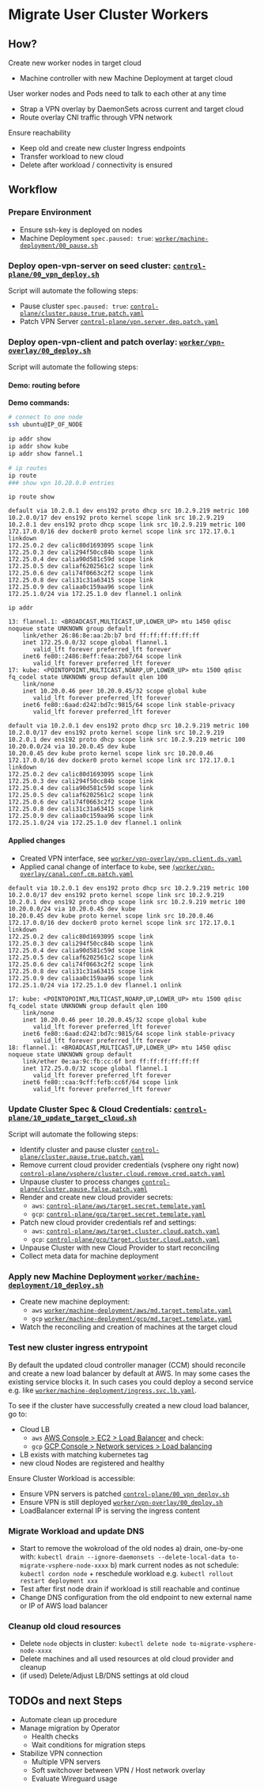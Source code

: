 # Migrate User Cluster Workers

## How?

Create new worker nodes in target cloud
* Machine controller with new Machine Deployment at target cloud

User worker nodes and Pods need to talk to each other at any time
* Strap a VPN overlay by DaemonSets across current and target cloud
* Route overlay CNI traffic through VPN network


Ensure reachability
* Keep old and create new cluster Ingress endpoints
* Transfer workload to new cloud
* Delete after workload / connectivity is ensured

## Workflow

### Prepare Environment
  * Ensure ssh-key is deployed on nodes
  * Machine Deployment `spec.paused: true`: [`worker/machine-deployment/00_pause.sh`](worker/machine-deployment/00_pause.sh)

### Deploy open-vpn-server on seed cluster: [`control-plane/00_vpn_deploy.sh`](./control-plane/00_vpn_deploy.sh)
Script will automate the following steps:
* Pause cluster `spec.paused: true`: [`control-plane/cluster.pause.true.patch.yaml`](./control-plane/cluster.pause.true.patch.yaml)
* Patch VPN Server [`control-plane/vpn.server.dep.patch.yaml`](control-plane/vpn.server.dep.patch.yaml)

### Deploy open-vpn-client and patch overlay:  [`worker/vpn-overlay/00_deploy.sh`](worker/vpn-overlay/00_deploy.sh)
Script will automate the following steps:
#### Demo: routing before
**Demo commands:**
```bash
# connect to one node
ssh ubuntu@IP_OF_NODE

ip addr show
ip addr show kube
ip addr show fannel.1

# ip routes
ip route
### show vpn 10.20.0.0 entries
```

`ip route show`
```
default via 10.2.0.1 dev ens192 proto dhcp src 10.2.9.219 metric 100 
10.2.0.0/17 dev ens192 proto kernel scope link src 10.2.9.219 
10.2.0.1 dev ens192 proto dhcp scope link src 10.2.9.219 metric 100 
172.17.0.0/16 dev docker0 proto kernel scope link src 172.17.0.1 linkdown 
172.25.0.2 dev calic80d1693095 scope link 
172.25.0.3 dev cali294f50cc84b scope link 
172.25.0.4 dev calia90d581c59d scope link 
172.25.0.5 dev caliaf6202561c2 scope link 
172.25.0.6 dev cali74f0663c2f2 scope link 
172.25.0.8 dev cali31c31a63415 scope link 
172.25.0.9 dev caliaa0c159aa96 scope link 
172.25.1.0/24 via 172.25.1.0 dev flannel.1 onlink
```
`ip addr`
```
13: flannel.1: <BROADCAST,MULTICAST,UP,LOWER_UP> mtu 1450 qdisc noqueue state UNKNOWN group default 
    link/ether 26:86:8e:aa:2b:b7 brd ff:ff:ff:ff:ff:ff
    inet 172.25.0.0/32 scope global flannel.1
       valid_lft forever preferred_lft forever
    inet6 fe80::2486:8eff:feaa:2bb7/64 scope link 
       valid_lft forever preferred_lft forever
17: kube: <POINTOPOINT,MULTICAST,NOARP,UP,LOWER_UP> mtu 1500 qdisc fq_codel state UNKNOWN group default qlen 100
    link/none 
    inet 10.20.0.46 peer 10.20.0.45/32 scope global kube
       valid_lft forever preferred_lft forever
    inet6 fe80::6aad:d242:bd7c:9815/64 scope link stable-privacy 
       valid_lft forever preferred_lft forever

```
```
default via 10.2.0.1 dev ens192 proto dhcp src 10.2.9.219 metric 100 
10.2.0.0/17 dev ens192 proto kernel scope link src 10.2.9.219 
10.2.0.1 dev ens192 proto dhcp scope link src 10.2.9.219 metric 100 
10.20.0.0/24 via 10.20.0.45 dev kube 
10.20.0.45 dev kube proto kernel scope link src 10.20.0.46 
172.17.0.0/16 dev docker0 proto kernel scope link src 172.17.0.1 linkdown 
172.25.0.2 dev calic80d1693095 scope link 
172.25.0.3 dev cali294f50cc84b scope link 
172.25.0.4 dev calia90d581c59d scope link 
172.25.0.5 dev caliaf6202561c2 scope link 
172.25.0.6 dev cali74f0663c2f2 scope link 
172.25.0.8 dev cali31c31a63415 scope link 
172.25.0.9 dev caliaa0c159aa96 scope link 
172.25.1.0/24 via 172.25.1.0 dev flannel.1 onlink
```  
#### Applied changes
* Created VPN interface, see [`worker/vpn-overlay/vpn.client.ds.yaml`](worker/vpn-overlay/vpn.client.ds.yaml)
* Applied canal change of interface to `kube`, see [`(worker/vpn-overlay/canal.conf.cm.patch.yaml`](worker/vpn-overlay/canal.conf.cm.patch.yaml) 
```
default via 10.2.0.1 dev ens192 proto dhcp src 10.2.9.219 metric 100 
10.2.0.0/17 dev ens192 proto kernel scope link src 10.2.9.219 
10.2.0.1 dev ens192 proto dhcp scope link src 10.2.9.219 metric 100 
10.20.0.0/24 via 10.20.0.45 dev kube 
10.20.0.45 dev kube proto kernel scope link src 10.20.0.46 
172.17.0.0/16 dev docker0 proto kernel scope link src 172.17.0.1 linkdown 
172.25.0.2 dev calic80d1693095 scope link 
172.25.0.3 dev cali294f50cc84b scope link 
172.25.0.4 dev calia90d581c59d scope link 
172.25.0.5 dev caliaf6202561c2 scope link 
172.25.0.6 dev cali74f0663c2f2 scope link 
172.25.0.8 dev cali31c31a63415 scope link 
172.25.0.9 dev caliaa0c159aa96 scope link 
172.25.1.0/24 via 172.25.1.0 dev flannel.1 onlink
```
```
17: kube: <POINTOPOINT,MULTICAST,NOARP,UP,LOWER_UP> mtu 1500 qdisc fq_codel state UNKNOWN group default qlen 100
    link/none 
    inet 10.20.0.46 peer 10.20.0.45/32 scope global kube
       valid_lft forever preferred_lft forever
    inet6 fe80::6aad:d242:bd7c:9815/64 scope link stable-privacy 
       valid_lft forever preferred_lft forever
18: flannel.1: <BROADCAST,MULTICAST,UP,LOWER_UP> mtu 1450 qdisc noqueue state UNKNOWN group default 
    link/ether 0e:aa:9c:fb:cc:6f brd ff:ff:ff:ff:ff:ff
    inet 172.25.0.0/32 scope global flannel.1
       valid_lft forever preferred_lft forever
    inet6 fe80::caa:9cff:fefb:cc6f/64 scope link 
       valid_lft forever preferred_lft forever
```

### Update Cluster Spec & Cloud Credentials: [`control-plane/10_update_target_cloud.sh`](control-plane/10_update_target_cloud.sh)
Script will automate the following steps:
- Identify cluster and pause cluster [`control-plane/cluster.pause.true.patch.yaml`](control-plane/cluster.pause.true.patch.yaml)
- Remove current cloud provider credentials (vsphere ony right now) [`control-plane/vsphere/cluster.cloud.remove.cred.patch.yaml`](control-plane/vsphere/cluster.cloud.remove.cred.patch.yaml)
- Unpause cluster to process changes [`control-plane/cluster.pause.false.patch.yaml`](control-plane/cluster.pause.false.patch.yaml)
- Render and create new cloud provider secrets:
  - `aws`: [`control-plane/aws/target.secret.template.yaml`](control-plane/aws/target.secret.template.yaml)
  - `gcp`: [`control-plane/gcp/target.secret.template.yaml`](control-plane/gcp/target.secret.template.yaml)
- Patch new cloud provider credentials ref and settings:
  - `aws`: [`control-plane/aws/target.cluster.cloud.patch.yaml`](control-plane/aws/target.cluster.cloud.patch.yaml)
  - `gcp`: [`control-plane/gcp/target.cluster.cloud.patch.yaml`](control-plane/gcp/target.cluster.cloud.patch.yaml)
- Unpause Cluster with new Cloud Provider to start reconciling
- Collect meta data for machine deployment

### Apply new Machine Deployment [`worker/machine-deployment/10_deploy.sh`](worker/machine-deployment/10_deploy.sh)
- Create new machine deployment:
  - `aws` [`worker/machine-deployment/aws/md.target.template.yaml`](worker/machine-deployment/aws/md.target.template.yaml)
  - `gcp` [`worker/machine-deployment/gcp/md.target.template.yaml`](worker/machine-deployment/gcp/md.target.template.yaml)
- Watch the reconciling and creation of machines at the target cloud

### Test new cluster ingress entrypoint
By default the updated cloud controller manager (CCM) should reconcile and create a new load balancer by default at AWS. In may some cases the existing service blocks it. In such cases you could deploy a second service e.g. like [`worker/machine-deployment/ingress.svc.lb.yaml`](worker/machine-deployment/ingress.svc.lb.yaml).

To see if the cluster have successfully created a new cloud load balancer, go to:
- Cloud LB
  - `aws` [AWS Console > EC2 > Load Balancer](https://eu-central-1.console.aws.amazon.com/ec2/v2/home?region=eu-central-1#LoadBalancers:sort=loadBalancerName) and check:
  - `gcp` [GCP Console > Network services > Load balancing](https://console.cloud.google.com/net-services/loadbalancing/loadBalancers/list)
- LB exists with matching kubernetes tag
- new cloud Nodes are registered and healthy

Ensure Cluster Workload is accessible:
- Ensure VPN servers is patched [`control-plane/00_vpn_deploy.sh`](control-plane/00_vpn_deploy.sh)
- Ensure VPN is still deployed [`worker/vpn-overlay/00_deploy.sh`](worker/vpn-overlay/00_deploy.sh)
- LoadBalancer external IP is serving the ingress content

### Migrate Workload and update DNS

- Start to remove the wokroload of the old nodes
  a) drain, one-by-one with: `kubectl drain --ignore-daemonsets --delete-local-data to-migrate-vsphere-node-xxxx`
  b) mark current nodes as not schedule: `kubectl cordon node` + reschedule workload e.g. `kubectl rollout restart deployment xxx`
- Test after first node drain if workload is still reachable and continue
- Change DNS configuration from the old endpoint to new external name or IP of AWS load balancer

### Cleanup old cloud resources
- Delete `node` objects in cluster: `kubectl delete node to-migrate-vsphere-node-xxxx`
- Delete machines and all used resources at old cloud provider and cleanup 
- (if used) Delete/Adjust LB/DNS settings at old cloud

## TODOs and next Steps
* Automate clean up procedure
* Manage migration by Operator
  * Health checks
  * Wait conditions for migration steps
* Stabilize VPN connection
  * Multiple VPN servers
  * Soft switchover between VPN / Host network overlay
  * Evaluate Wireguard usage

